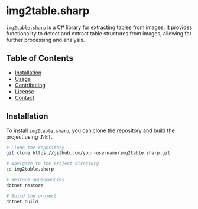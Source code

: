 # img2table.sharp

`img2table.sharp` is a C# library for extracting tables from images. It provides functionality to detect and extract table structures from images, allowing for further processing and analysis.

## Table of Contents

- [Installation](#installation)
- [Usage](#usage)
- [Contributing](#contributing)
- [License](#license)
- [Contact](#contact)

## Installation

To install `img2table.sharp`, you can clone the repository and build the project using .NET.

```bash
# Clone the repository
git clone https://github.com/your-username/img2table.sharp.git

# Navigate to the project directory
cd img2table.sharp

# Restore dependencies
dotnet restore

# Build the project
dotnet build
